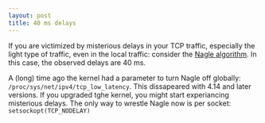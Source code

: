 ```yaml
---
layout: post
title: 40 ms delays
---
```


If you are victimized by misterious delays in your TCP traffic, especially the light type of traffic, even in the local traffic: consider the [Nagle algorithm](https://en.wikipedia.org/wiki/Nagle%27s_algorithm). In this case, the observed delays are 40 ms.

A (long) time ago the kernel had a parameter to turn Nagle off globally: ```/proc/sys/net/ipv4/tcp_low_latency```. This dissapeared with 4.14 and later versions. If you upgraded tghe kernel, you might start experiancing misterious delays. The only way to wrestle Nagle now is per socket: ```setsockopt(TCP_NODELAY)```

